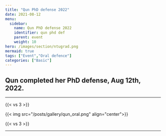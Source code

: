 ```yaml
---
title: "Qun PhD defense 2022"
date: 2021-08-12
menu:
  sidebar:
    name: Qun PhD defense 2022
    identifier: qun phd def
    parent: event
    weight: 10
hero: /images/section/ntugrad.png
mermaid: true
tags: ["Event","Oral defence"]
categories: ["Basic"]
---
```


## Qun completed her PhD defense, Aug 12th, 2022.
---
{{< vs 3 >}}

{{< img src="/posts/gallery/qun_oral.png" align="center">}}

{{< vs 3 >}}

---
